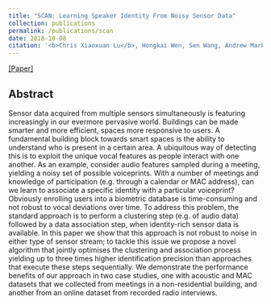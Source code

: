 ```yaml
---
title: "SCAN: Learning Speaker Identity From Noisy Sensor Data"
collection: publications
permalink: /publications/scan
date: 2018-10-08
citation: '<b>Chris Xiaoxuan Lu</b>, Hongkai Wen, Sen Wang, Andrew Markham and Niki Trigoni <i>In IPSN 2017.</i>'
---
```

[[Paper]](https://christopherlu.github.io/files/papers/[IPSN2017]scan.pdf)

## Abstract
Sensor data acquired from multiple sensors simultaneously is featuring increasingly in our evermore pervasive world. Buildings can be made smarter and more efficient, spaces more responsive to users. A fundamental building block towards smart spaces is the ability to understand who is present in a certain area. A ubiquitous way of detecting this is to exploit the unique vocal features as people interact with one another. As an example, consider audio features sampled during a meeting, yielding a noisy set of possible voiceprints. With a number of meetings and knowledge of participation (e.g. through a calendar or MAC address), can we learn to associate a specific identity with a particular voiceprint? Obviously enrolling users into a biometric database is time-consuming and not robust to vocal deviations over time. To address this problem, the standard approach is to perform a clustering step (e.g. of audio data) followed by a data association step, when identity-rich sensor data is available. In this paper we show that this approach is not robust to noise in either type of sensor stream; to tackle this issue we propose a novel algorithm that jointly optimises the clustering and association process yielding up to three times higher identification precision than approaches that execute these steps sequentially. We demonstrate the performance benefits of our approach in two case studies, one with acoustic and MAC datasets that we collected from meetings in a non-residential building, and another from an online dataset from recorded radio interviews.


